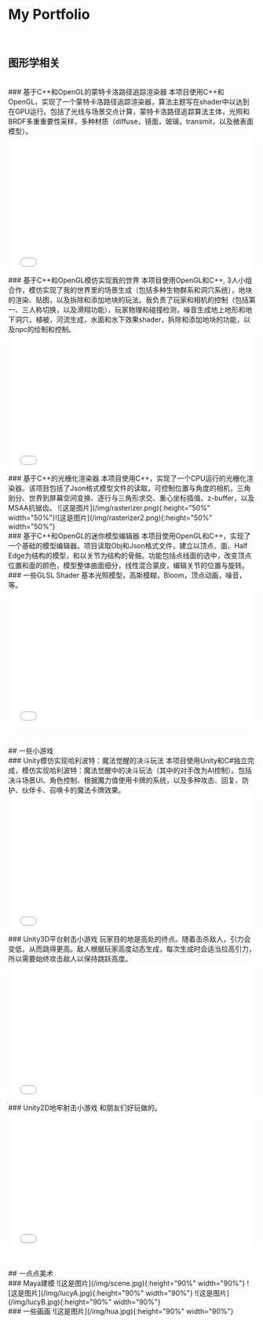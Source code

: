 My Portfolio
======================
<br/>

## 图形学相关
<br/>
### 基于C++和OpenGL的蒙特卡洛路径追踪渲染器                                                     
本项目使用C++和OpenGL，实现了一个蒙特卡洛路径追踪渲染器，算法主题写在shader中以达到在GPU运行。包括了光线与场景交点计算，蒙特卡洛路径追踪算法主体，光照和BRDF多重重要性采样，多种材质（diffuse，镜面，玻璃，transmit，以及微表面模型）。
<iframe src="//player.bilibili.com/player.html?aid=226443677&bvid=BV1sb411o7os&cid=1064886672&page=1" width="500" height="280" scrolling="no" border="0" frameborder="no" framespacing="0" allowfullscreen="true"> </iframe>
<br/>
### 基于C++和OpenGL模仿实现我的世界                                                                             
本项目使用OpenGL和C++, 3人小组合作，模仿实现了我的世界里的场景生成（包括多种生物群系和洞穴系统），地块的渲染、贴图，以及拆除和添加地块的玩法。我负责了玩家和相机的控制（包括第一、三人称切换，以及滑翔功能），玩家物理和碰撞检测，噪音生成地上地形和地下洞穴，植被，河流生成，水面和水下效果shader，拆除和添加地块的功能，以及npc的绘制和控制。
<iframe src="//player.bilibili.com/player.html?aid=353981991&bvid=BV1zX4y1d7s9&cid=1066472125&page=1" width="500" height="280" scrolling="no" border="0" frameborder="no" framespacing="0" allowfullscreen="true"> </iframe>
<br/>
### 基于C++的光栅化渲染器                                                                                      
本项目使用C++，实现了一个CPU运行的光栅化渲染器。该项目包括了Json格式模型文件的读取，可控制位置与角度的相机，三角剖分、世界到屏幕空间变换、逐行与三角形求交、重心坐标插值、z-buffer，以及MSAA抗锯齿。
![这是图片](/img/rasterizer.png){:height="50%" width="50%"}![这是图片](/img/rasterizer2.png){:height="50%" width="50%"}
<br/>
### 基于C++和OpenGL的迷你模型编辑器                                                                   
本项目使用OpenGL和C++，实现了一个基础的模型编辑器。项目读取Obj和Json格式文件，建立以顶点、面、Half Edge为结构的模型，和以关节为结构的骨骼。功能包括点线面的选中，改变顶点位置和面的颜色，模型整体曲面细分，线性混合蒙皮，编辑关节的位置与旋转。  
<br/>
### 一些GLSL Shader 
基本光照模型，高斯模糊，Bloom，顶点动画，噪音，等。
<iframe src="//player.bilibili.com/player.html?aid=781495177&bvid=BV1f24y1j7zw&cid=1066565022&page=1" width="500" height="280" scrolling="no" border="0" frameborder="no" framespacing="0" allowfullscreen="true"> </iframe>
<br/>
<br/>
<br/>
## 一些小游戏
<br/>
### Unity模仿实现哈利波特：魔法觉醒的决斗玩法    
本项目使用Unity和C#独立完成，模仿实现哈利波特：魔法觉醒中的决斗玩法（其中的对手改为AI控制）。包括决斗场景UI、角色控制、根据魔力值使用卡牌的系统，以及多种攻击、回复、防护、伙伴卡、召唤卡的魔法卡牌效果。
<iframe src="//player.bilibili.com/player.html?aid=433936726&bvid=BV1zG411P7jR&cid=927083114&page=1" width="500" height="280" scrolling="no" border="0" frameborder="no" framespacing="0" allowfullscreen="true"> </iframe>
<br/>
### Unity3D平台射击小游戏
玩家目的地是高处的终点。随着击杀敌人，引力会变低，从而跳得更高。敌人根据玩家高度动态生成，每次生成时会适当拉高引力，所以需要始终攻击敌人以保持跳跃高度。
<iframe src="//player.bilibili.com/player.html?aid=479333284&bvid=BV1qM411P7Jc&cid=1005997758&page=1" width="500" height="280" scrolling="no" border="0" frameborder="no" framespacing="0" allowfullscreen="true"> </iframe>
<br/>
### Unity2D地牢射击小游戏
和朋友们好玩做的。
<iframe src="//player.bilibili.com/player.html?aid=653936071&bvid=BV1XY4y1D775&cid=1064640991&page=1" width="500" height="280" scrolling="no" border="0" frameborder="no" framespacing="0" allowfullscreen="true"> </iframe>
<br/>
<br/>
<br/>
## 一点点美术
<br/>
### Maya建模
![这是图片](/img/scene.jpg){:height="90%" width="90%"}
![这是图片](/img/lucyA.jpg){:height="90%" width="90%"}
![这是图片](/img/lucyB.jpg){:height="90%" width="90%"}
<br/>
### 一些画画
![这是图片](/img/hua.jpg){:height="90%" width="90%"}
